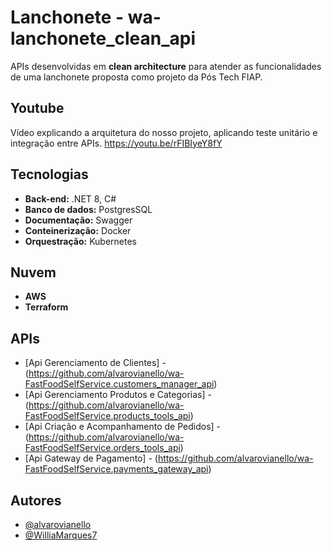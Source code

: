 
# Lanchonete - wa-lanchonete_clean_api

APIs desenvolvidas em **clean architecture** para atender as funcionalidades de uma lanchonete proposta como projeto da Pós Tech FIAP.

## Youtube
Vídeo explicando a arquitetura do nosso projeto, aplicando teste unitário e integração entre APIs.
https://youtu.be/rFIBIyeY8fY

## Tecnologias

 - **Back-end:** .NET 8, C#
 - **Banco de dados:** PostgresSQL
 - **Documentação:** Swagger
 - **Conteinerização:** Docker
 - **Orquestração:** Kubernetes

## Nuvem

 - **AWS**
 - **Terraform**

## APIs
 - [Api Gerenciamento de Clientes] - (https://github.com/alvarovianello/wa-FastFoodSelfService.customers_manager_api)
 - [Api Gerenciamento Produtos e Categorias] - (https://github.com/alvarovianello/wa-FastFoodSelfService.products_tools_api)
 - [Api Criação e Acompanhamento de Pedidos] - (https://github.com/alvarovianello/wa-FastFoodSelfService.orders_tools_api)
 - [Api Gateway de Pagamento] - (https://github.com/alvarovianello/wa-FastFoodSelfService.payments_gateway_api)


## Autores
- [@alvarovianello](https://github.com/alvarovianello)
- [@WilliaMarques7](https://github.com/https://github.com/WilliaMarques7)
